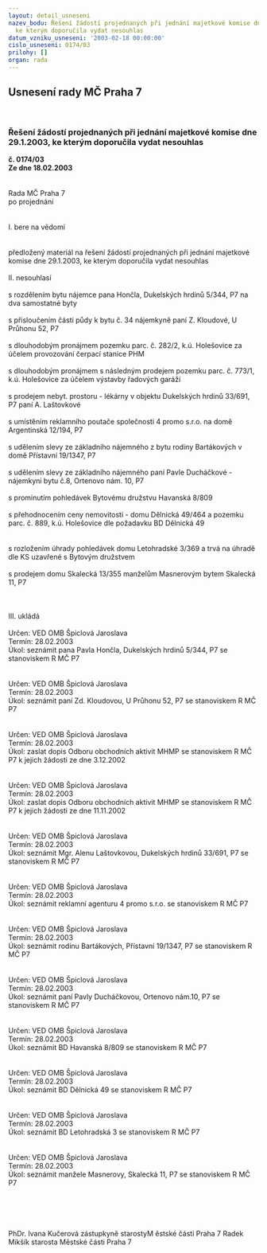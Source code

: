```yaml
---
layout: detail_usneseni
nazev_bodu: Řešení žádostí projednaných při jednání majetkové komise dne 29.1.2003,
  ke kterým doporučila vydat nesouhlas
datum_vzniku_usneseni: '2003-02-18 00:00:00'
cislo_usneseni: 0174/03
prilohy: []
organ: rada
---
```

<div id="ucUsn_pList" class="usn">
	<span><h2>Usnesení rady MČ Praha 7 </h2>
<br></span><div class="standBody">
<span><h3>Řešení žádostí projednaných při jednání majetkové komise dne 29.1.2003, ke kterým doporučila vydat nesouhlas</h3></span><div class="center">
		<strong>č. 0174/03</strong><br>
	</div>
<div class="center">
		<strong>Ze dne 18.02.2003</strong><br><br>
	</div>
<br>Rada MČ Praha 7<br>po projednání<br><br><br>I.	bere na vědomí<br><br> <br>předložený materiál na řešení žádostí projednaných při jednání majetkové komise dne 29.1.2003, ke kterým doporučila vydat nesouhlas<br><br>II.  nesouhlasí<br><br>s rozdělením bytu nájemce pana Hončla, Dukelských hrdinů 5/344, P7 na dva samostatné byty<br><br>s přisloučením části půdy k bytu č. 34 nájemkyně paní Z. Kloudové, U Průhonu 52, P7<br><br>s dlouhodobým pronájmem pozemku parc. č. 282/2, k.ú. Holešovice za účelem provozování čerpací stanice PHM<br><br>s dlouhodobým pronájmem s následným prodejem pozemku parc. č. 773/1, k.ú. Holešovice za účelem výstavby řadových garáží<br><br>s prodejem nebyt. prostoru - lékárny v objektu Dukelských hrdinů 33/691, P7 paní A. Laštovkové<br><br>s umístěním reklamního poutače společnosti 4 promo s.r.o. na domě Argentinská 12/194, P7<br><br>s udělením slevy ze základního nájemného z bytu rodiny Bartákových v domě Přístavní 19/1347, P7<br><br>s udělením slevy ze základního nájemného paní Pavle Ducháčkové -nájemkyni bytu č.8, Ortenovo nám. 10, P7<br><br>s prominutím pohledávek Bytovému družstvu Havanská 8/809  <br><br>s přehodnocením ceny nemovitosti - domu Dělnická 49/464 a pozemku parc. č. 889, k.ú. Holešovice dle požadavku BD Dělnická 49 <br><br><br>s rozložením úhrady pohledávek domu Letohradské 3/369 a trvá na úhradě dle KS uzavřené s Bytovým družstvem<br><br>s prodejem domu Skalecká 13/355 manželům Masnerovým bytem Skalecká 11, P7 <br><br><br><br>III.  ukládá<br><br>Určen:	VED OMB Špiclová Jaroslava<br>Termín: 28.02.2003<br>Úkol:	seznámit pana Pavla Hončla, Dukelských hrdinů 5/344, P7 se stanoviskem R MČ P7<br> <br> <br>Určen:	VED OMB Špiclová Jaroslava<br>Termín: 28.02.2003<br>Úkol:	seznámit paní Zd. Kloudovou, U Průhonu 52, P7 se stanoviskem R MČ P7<br> <br> <br>Určen:	VED OMB Špiclová Jaroslava<br>Termín: 28.02.2003<br>Úkol:	zaslat dopis Odboru obchodních aktivit MHMP se stanoviskem R MČ P7 k jejich žádosti ze dne 3.12.2002<br> <br> <br>Určen:	VED OMB Špiclová Jaroslava<br>Termín: 28.02.2003<br>Úkol:	zaslat dopis Odboru obchodních aktivit MHMP se stanoviskem R MČ P7 k jejich žádosti ze dne 11.11.2002<br> <br> <br>Určen:	VED OMB Špiclová Jaroslava<br>Termín: 28.02.2003<br>Úkol:	seznámit Mgr. Alenu Laštovkovou, Dukelských hrdinů 33/691, P7 se stanoviskem R MČ P7<br> <br> <br>Určen:	VED OMB Špiclová Jaroslava<br>Termín: 28.02.2003<br>Úkol:	seznámit reklamní agenturu 4 promo s.r.o. se stanoviskem R MČ P7<br> <br> <br>Určen:	VED OMB Špiclová Jaroslava<br>Termín: 28.02.2003<br>Úkol:	seznámit rodinu Bartákových, Přístavní 19/1347, P7 se stanoviskem R MČ P7<br> <br> <br>Určen:	VED OMB Špiclová Jaroslava<br>Termín: 28.02.2003<br>Úkol:	seznámit paní Pavly Ducháčkovou, Ortenovo nám.10, P7 se stanoviskem R MČ P7<br> <br> <br>Určen:	VED OMB Špiclová Jaroslava<br>Termín: 28.02.2003<br>Úkol:	seznámit BD Havanská 8/809 se stanoviskem R MČ P7<br> <br> <br>Určen:	VED OMB Špiclová Jaroslava<br>Termín: 28.02.2003<br>Úkol:	seznámit BD Dělnická 49 se stanoviskem R MČ P7<br> <br> <br>Určen:	VED OMB Špiclová Jaroslava<br>Termín: 28.02.2003<br>Úkol:	seznámit BD Letohradská 3 se stanoviskem R MČ P7<br> <br><br>Určen:	VED OMB Špiclová Jaroslava<br>Termín: 28.02.2003<br>Úkol:	seznámit manžele Masnerovy, Skalecká 11, P7 se stanoviskem R MČ P7<br> <br> <br><br><br><br>PhDr. Ivana Kučerová zástupkyně starostyM ěstské části Praha 7	 Radek Mikšík starosta Městské části Praha 7<br>	<br><br>
</div>
</div>